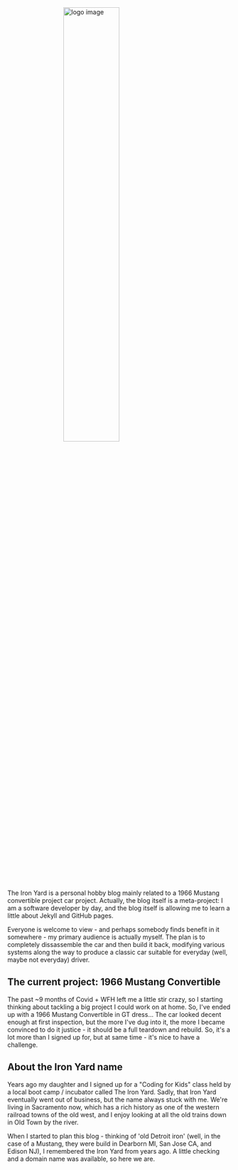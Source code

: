 <div>
<img src="/ironyard/assets/img/logos/ironyard_logo.png" alt="logo image" style="display: block; width: 50%; height:
auto; margin-left: auto; margin-right: auto; padding-bottom: 16px">
</div>

The Iron Yard is a personal hobby blog mainly related to a 1966 Mustang convertible project car project. Actually, the
blog itself is a meta-project: I am a software developer by day, and the blog itself is allowing me to learn a
little about Jekyll and GitHub pages.

Everyone is welcome to view - and perhaps somebody finds benefit in it somewhere - my primary audience is actually
myself. The plan is to completely dissassemble the car and then build it back, modifying various systems along the way
to produce a classic car suitable for everyday (well, maybe not everyday) driver.

## The current project: 1966 Mustang Convertible

The past ~9 months of Covid + WFH left me a little stir crazy, so I starting thinking about tackling a big project I
could work on at home. So, I've ended up with a 1966 Mustang Convertible in GT dress... The car looked decent enough at
first inspection, but the more I've dug into it, the more I became convinced to do it justice - it should be a full
teardown and rebuild. So, it's a lot more than I signed up for, but at same time - it's nice to have a challenge.

## About the Iron Yard name

Years ago my daughter and I signed up for a "Coding for Kids" class held by a local boot camp / incubator called The
Iron Yard. Sadly, that Iron Yard eventually went out of business, but the name always stuck with me. We're living in
Sacramento now, which has a rich history as one of the western railroad towns of the old west, and I enjoy looking at
all the old trains down in Old Town by the river.

When I started to plan this blog - thinking of 'old Detroit iron' (well, in the case of a Mustang, they were
build in Dearborn MI, San Jose CA, and Edison NJ), I remembered the Iron Yard from years ago. A little checking and a
domain name was available, so here we are.  


